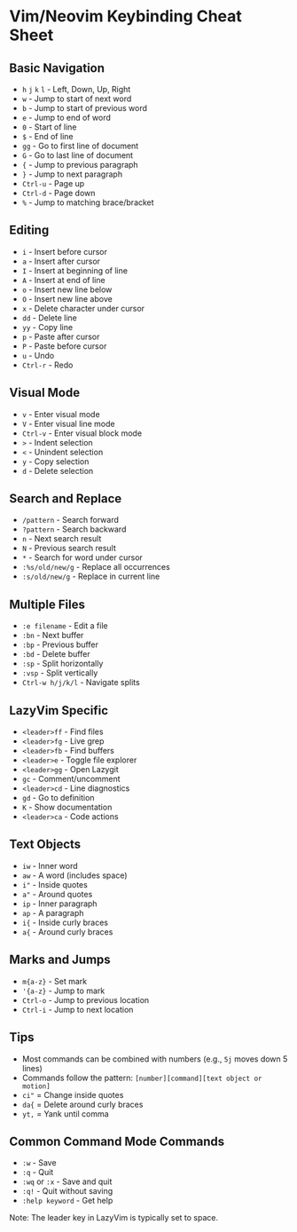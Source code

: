 # Vim/Neovim Keybinding Cheat Sheet

## Basic Navigation
- `h` `j` `k` `l` - Left, Down, Up, Right
- `w` - Jump to start of next word
- `b` - Jump to start of previous word
- `e` - Jump to end of word
- `0` - Start of line
- `$` - End of line
- `gg` - Go to first line of document
- `G` - Go to last line of document
- `{` - Jump to previous paragraph
- `}` - Jump to next paragraph
- `Ctrl-u` - Page up
- `Ctrl-d` - Page down
- `%` - Jump to matching brace/bracket

## Editing
- `i` - Insert before cursor
- `a` - Insert after cursor
- `I` - Insert at beginning of line
- `A` - Insert at end of line
- `o` - Insert new line below
- `O` - Insert new line above
- `x` - Delete character under cursor
- `dd` - Delete line
- `yy` - Copy line
- `p` - Paste after cursor
- `P` - Paste before cursor
- `u` - Undo
- `Ctrl-r` - Redo

## Visual Mode
- `v` - Enter visual mode
- `V` - Enter visual line mode
- `Ctrl-v` - Enter visual block mode
- `>` - Indent selection
- `<` - Unindent selection
- `y` - Copy selection
- `d` - Delete selection

## Search and Replace
- `/pattern` - Search forward
- `?pattern` - Search backward
- `n` - Next search result
- `N` - Previous search result
- `*` - Search for word under cursor
- `:%s/old/new/g` - Replace all occurrences
- `:s/old/new/g` - Replace in current line

## Multiple Files
- `:e filename` - Edit a file
- `:bn` - Next buffer
- `:bp` - Previous buffer
- `:bd` - Delete buffer
- `:sp` - Split horizontally
- `:vsp` - Split vertically
- `Ctrl-w h/j/k/l` - Navigate splits

## LazyVim Specific
- `<leader>ff` - Find files
- `<leader>fg` - Live grep
- `<leader>fb` - Find buffers
- `<leader>e` - Toggle file explorer
- `<leader>gg` - Open Lazygit
- `gc` - Comment/uncomment
- `<leader>cd` - Line diagnostics
- `gd` - Go to definition
- `K` - Show documentation
- `<leader>ca` - Code actions

## Text Objects
- `iw` - Inner word
- `aw` - A word (includes space)
- `i"` - Inside quotes
- `a"` - Around quotes
- `ip` - Inner paragraph
- `ap` - A paragraph
- `i{` - Inside curly braces
- `a{` - Around curly braces

## Marks and Jumps
- `m{a-z}` - Set mark
- `'{a-z}` - Jump to mark
- `Ctrl-o` - Jump to previous location
- `Ctrl-i` - Jump to next location

## Tips
- Most commands can be combined with numbers (e.g., `5j` moves down 5 lines)
- Commands follow the pattern: `[number][command][text object or motion]`
- `ci"` = Change inside quotes
- `da{` = Delete around curly braces
- `yt,` = Yank until comma

## Common Command Mode Commands
- `:w` - Save
- `:q` - Quit
- `:wq` or `:x` - Save and quit
- `:q!` - Quit without saving
- `:help keyword` - Get help

Note: The leader key in LazyVim is typically set to space. 